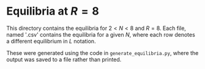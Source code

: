 
# Equilibria at $R = 8$

This directory contains the equilibria for $2 < N < 8$ and $R = 8$. Each file, named '<N>.csv' contains the equilibria for a given $N$, where each row denotes a different equilibrium in $L$ notation.

These were generated using the code in `generate_equilibria.py`, where the output was saved to a file rather than printed.
        